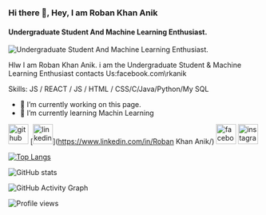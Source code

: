 ### Hi there 👋, Hey, I am Roban Khan Anik
#### Undergraduate Student And Machine Learning Enthusiast.
![Undergraduate Student And Machine Learning Enthusiast.](https://tse1.mm.bing.net/th?id=OIP.YcUKwRGlhKLWSK5wluRB-wHaEo&pid=Api&P=0&w=248&h=156)

Hlw I am Roban  Khan Anik. i am the   Undergraduate Student & Machine Learning Enthusiast contacts Us:facebook.com\rkanik

Skills: JS / REACT / JS / HTML / CSS/C/Java/Python/My SQL

- 🔭 I’m currently working on this page. 
- 🌱 I’m currently learning Machin Learning 


[<img src='https://cdn.jsdelivr.net/npm/simple-icons@3.0.1/icons/github.svg' alt='github' height='40'>](https://github.com/ankudc)  [<img src='https://cdn.jsdelivr.net/npm/simple-icons@3.0.1/icons/linkedin.svg' alt='linkedin' height='40'>](https://www.linkedin.com/in/Roban Khan Anik/)  [<img src='https://cdn.jsdelivr.net/npm/simple-icons@3.0.1/icons/facebook.svg' alt='facebook' height='40'>](https://www.facebook.com/rkanik)  [<img src='https://cdn.jsdelivr.net/npm/simple-icons@3.0.1/icons/instagram.svg' alt='instagram' height='40'>](https://www.instagram.com/rkanik/)  

[![Top Langs](https://github-readme-stats.vercel.app/api/top-langs/?username=ankudc)](https://github.com/anuraghazra/github-readme-stats)

![GitHub stats](https://github-readme-stats.vercel.app/api?username=ankudc&show_icons=true)  

![GitHub Activity Graph](https://activity-graph.herokuapp.com/graph?username=ankudc)  

![Profile views](https://gpvc.arturio.dev/ankudc)  
